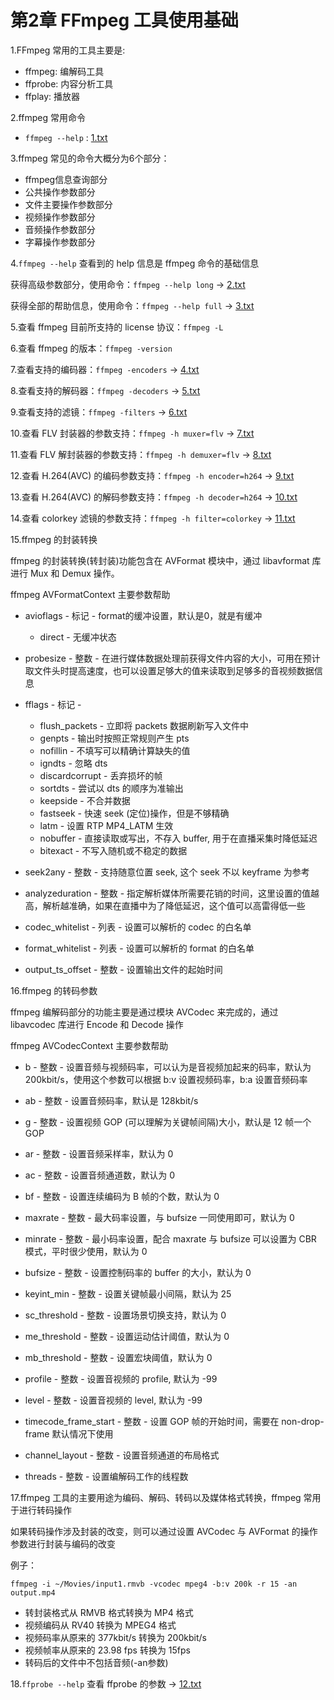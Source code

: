 # 第2章 FFmpeg 工具使用基础

1.FFmpeg 常用的工具主要是:
- ffmpeg:  编解码工具
- ffprobe: 内容分析工具
- ffplay:  播放器

2.ffmpeg 常用命令
- `ffmpeg --help` : [1.txt](https://github.com/xjh093/ReadingNotes/blob/master/Books/%E3%80%8AFFmpeg%E4%BB%8E%E5%85%A5%E9%97%A8%E5%88%B0%E7%B2%BE%E9%80%9A%E3%80%8B/Part3/1.txt)

3.ffmpeg 常见的命令大概分为6个部分：
- ffmpeg信息查询部分
- 公共操作参数部分
- 文件主要操作参数部分
- 视频操作参数部分 
- 音频操作参数部分
- 字幕操作参数部分

4.`ffmpeg --help` 查看到的 help 信息是 ffmpeg 命令的基础信息

获得高级参数部分，使用命令：`ffmpeg --help long` -> [2.txt](https://github.com/xjh093/ReadingNotes/blob/master/Books/%E3%80%8AFFmpeg%E4%BB%8E%E5%85%A5%E9%97%A8%E5%88%B0%E7%B2%BE%E9%80%9A%E3%80%8B/Part3/2.txt)

获得全部的帮助信息，使用命令：`ffmpeg --help full` -> [3.txt](https://github.com/xjh093/ReadingNotes/blob/master/Books/%E3%80%8AFFmpeg%E4%BB%8E%E5%85%A5%E9%97%A8%E5%88%B0%E7%B2%BE%E9%80%9A%E3%80%8B/Part3/3.txt)

5.查看 ffmpeg 目前所支持的 license 协议：`ffmpeg -L`

6.查看 ffmpeg 的版本：`ffmpeg -version`

7.查看支持的编码器：`ffmpeg -encoders` -> [4.txt](https://github.com/xjh093/ReadingNotes/blob/master/Books/%E3%80%8AFFmpeg%E4%BB%8E%E5%85%A5%E9%97%A8%E5%88%B0%E7%B2%BE%E9%80%9A%E3%80%8B/Part3/4.txt)

8.查看支持的解码器：`ffmpeg -decoders` -> [5.txt](https://github.com/xjh093/ReadingNotes/blob/master/Books/%E3%80%8AFFmpeg%E4%BB%8E%E5%85%A5%E9%97%A8%E5%88%B0%E7%B2%BE%E9%80%9A%E3%80%8B/Part3/5.txt)

9.查看支持的滤镜：`ffmpeg -filters` -> [6.txt](https://github.com/xjh093/ReadingNotes/blob/master/Books/%E3%80%8AFFmpeg%E4%BB%8E%E5%85%A5%E9%97%A8%E5%88%B0%E7%B2%BE%E9%80%9A%E3%80%8B/Part3/6.txt)

10.查看 FLV 封装器的参数支持：`ffmpeg -h muxer=flv` -> [7.txt](https://github.com/xjh093/ReadingNotes/blob/master/Books/%E3%80%8AFFmpeg%E4%BB%8E%E5%85%A5%E9%97%A8%E5%88%B0%E7%B2%BE%E9%80%9A%E3%80%8B/Part3/7.txt)

11.查看 FLV 解封装器的参数支持：`ffmpeg -h demuxer=flv` -> [8.txt](https://github.com/xjh093/ReadingNotes/blob/master/Books/%E3%80%8AFFmpeg%E4%BB%8E%E5%85%A5%E9%97%A8%E5%88%B0%E7%B2%BE%E9%80%9A%E3%80%8B/Part3/8.txt)

12.查看 H.264(AVC) 的编码参数支持：`ffmpeg -h encoder=h264` -> [9.txt](https://github.com/xjh093/ReadingNotes/blob/master/Books/%E3%80%8AFFmpeg%E4%BB%8E%E5%85%A5%E9%97%A8%E5%88%B0%E7%B2%BE%E9%80%9A%E3%80%8B/Part3/9.txt)

13.查看 H.264(AVC) 的解码参数支持：`ffmpeg -h decoder=h264` -> [10.txt](https://github.com/xjh093/ReadingNotes/blob/master/Books/%E3%80%8AFFmpeg%E4%BB%8E%E5%85%A5%E9%97%A8%E5%88%B0%E7%B2%BE%E9%80%9A%E3%80%8B/Part3/10.txt)

14.查看 colorkey 滤镜的参数支持：`ffmpeg -h filter=colorkey` -> [11.txt](https://github.com/xjh093/ReadingNotes/blob/master/Books/%E3%80%8AFFmpeg%E4%BB%8E%E5%85%A5%E9%97%A8%E5%88%B0%E7%B2%BE%E9%80%9A%E3%80%8B/Part3/11.txt)

15.ffmpeg 的封装转换

ffmpeg 的封装转换(转封装)功能包含在 AVFormat 模块中，通过 libavformat 库进行 Mux 和 Demux 操作。

ffmpeg AVFormatContext 主要参数帮助

- avioflags - 标记 - format的缓冲设置，默认是0，就是有缓冲
    - direct - 无缓冲状态
    
- probesize - 整数 - 在进行媒体数据处理前获得文件内容的大小，可用在预计取文件头时提高速度，也可以设置足够大的值来读取到足够多的音视频数据信息

- fflags - 标记 - 
    - flush_packets - 立即将 packets 数据刷新写入文件中
    - genpts - 输出时按照正常规则产生 pts
    - nofillin - 不填写可以精确计算缺失的值
    - igndts - 忽略 dts
    - discardcorrupt - 丢弃损坏的帧
    - sortdts - 尝试以 dts 的顺序为准输出
    - keepside - 不合并数据
    - fastseek - 快速 seek (定位)操作，但是不够精确
    - latm - 设置 RTP MP4_LATM 生效
    - nobuffer - 直接读取或写出，不存入 buffer, 用于在直播采集时降低延迟
    - bitexact - 不写入随机或不稳定的数据
- seek2any - 整数 - 支持随意位置 seek, 这个 seek 不以 keyframe 为参考
- analyzeduration - 整数 - 指定解析媒体所需要花销的时间，这里设置的值越高，解析越准确，如果在直播中为了降低延迟，这个值可以高雷得低一些
- codec_whitelist - 列表 - 设置可以解析的 codec 的白名单
- format_whitelist - 列表 - 设置可以解析的 format 的白名单
- output_ts_offset - 整数 - 设置输出文件的起始时间

16.ffmpeg 的转码参数

ffmpeg 编解码部分的功能主要是通过模块 AVCodec 来完成的，通过 libavcodec 库进行 Encode 和 Decode 操作

ffmpeg AVCodecContext 主要参数帮助

- b - 整数 - 设置音频与视频码率，可以认为是音视频加起来的码率，默认为 200kbit/s，使用这个参数可以根据 b:v 设置视频码率，b:a 设置音频码率

- ab - 整数 - 设置音频码率，默认是 128kbit/s

- g - 整数 - 设置视频 GOP (可以理解为关键帧间隔)大小，默认是 12 帧一个 GOP

- ar - 整数 - 设置音频采样率，默认为 0

- ac - 整数 - 设置音频通道数，默认为 0

- bf - 整数 - 设置连续编码为 B 帧的个数，默认为 0

- maxrate - 整数 - 最大码率设置，与 bufsize 一同使用即可，默认为 0

- minrate - 整数 - 最小码率设置，配合 maxrate 与 bufsize 可以设置为 CBR 模式，平时很少使用，默认为 0

- bufsize - 整数 - 设置控制码率的 buffer 的大小，默认为 0

- keyint_min - 整数 - 设置关键帧最小间隔，默认为 25

- sc_threshold - 整数 - 设置场景切换支持，默认为 0

- me_threshold - 整数 - 设置运动估计阈值，默认为 0

- mb_threshold - 整数 - 设置宏块阈值，默认为 0

- profile - 整数 - 设置音视频的 profile, 默认为 -99

- level - 整数 - 设置音视频的 level, 默认为 -99

- timecode_frame_start - 整数 - 设置 GOP 帧的开始时间，需要在 non-drop-frame 默认情况下使用

- channel_layout - 整数 - 设置音频通道的布局格式

- threads - 整数 - 设置编解码工作的线程数

17.ffmpeg 工具的主要用途为编码、解码、转码以及媒体格式转换，ffmpeg 常用于进行转码操作

如果转码操作涉及封装的改变，则可以通过设置 AVCodec 与 AVFormat 的操作参数进行封装与编码的改变

例子：

`ffmpeg -i ~/Movies/input1.rmvb -vcodec mpeg4 -b:v 200k -r 15 -an output.mp4`

- 转封装格式从 RMVB 格式转换为 MP4 格式
- 视频编码从 RV40 转换为 MPEG4 格式
- 视频码率从原来的 377kbit/s 转换为 200kbit/s
- 视频帧率从原来的 23.98 fps 转换为 15fps
- 转码后的文件中不包括音频(-an参数)

18.`ffprobe --help` 查看 ffprobe 的参数 -> [12.txt]()
















